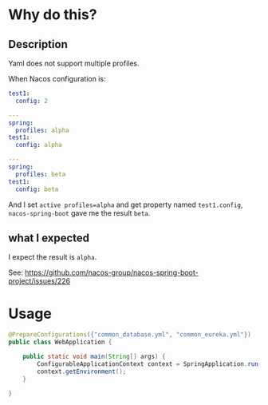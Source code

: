 # Why do this?

## Description

Yaml does not support multiple profiles.

When Nacos configuration is:

```yaml
test1:
  config: 2

---
spring:
  profiles: alpha
test1:
  config: alpha

---
spring:
  profiles: beta
test1:
  config: beta
```

And I set `active profiles=alpha` and get property named `test1.config`, `nacos-spring-boot` gave me the result `beta`.

## what I expected

I expect  the result is `alpha`.

See: https://github.com/nacos-group/nacos-spring-boot-project/issues/226

# Usage

````java
@PrepareConfigurations({"common_database.yml", "common_eureka.yml"})
public class WebApplication {

    public static void main(String[] args) {
        ConfigurableApplicationContext context = SpringApplication.run(WebApplication.class, args);
        context.getEnvironment();
    }

}
````